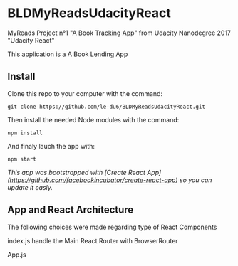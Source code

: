 # BLDMyReadsUdacityReact
MyReads Project n°1 "A Book Tracking App" from Udacity Nanodegree 2017 "Udacity React"

This application is a A Book Lending App

## Install
Clone this repo to your computer with the command:
 ``` shell
 git clone https://github.com/le-du6/BLDMyReadsUdacityReact.git
 ```

Then install the needed Node modules with the command:
 ``` shell
 npm install
 ```

And finaly lauch the app with: 
 ``` shell
 npm start
 ```

*This app was bootstrapped with [Create React App] (https://github.com/facebookincubator/create-react-app) so you can update it easly.*

## App and React Architecture
The following choices were made regarding type of React Components

index.js
handle the Main React Router with BrowserRouter

App.js

